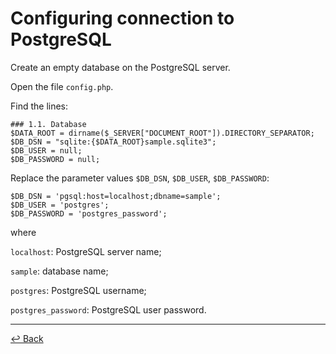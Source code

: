 # Configuring connection to PostgreSQL

Create an empty database on the PostgreSQL server.

Open the file `config.php`.

Find the lines:

```
### 1.1. Database
$DATA_ROOT = dirname($_SERVER["DOCUMENT_ROOT"]).DIRECTORY_SEPARATOR;
$DB_DSN = "sqlite:{$DATA_ROOT}sample.sqlite3";
$DB_USER = null;
$DB_PASSWORD = null;
```

Replace the parameter values `$DB_DSN`, `$DB_USER`, `$DB_PASSWORD`:

```
$DB_DSN = 'pgsql:host=localhost;dbname=sample';
$DB_USER = 'postgres';
$DB_PASSWORD = 'postgres_password';
```
where

`localhost`: PostgreSQL server name;

`sample`: database name;

`postgres`: PostgreSQL username;

`postgres_password`: PostgreSQL user password.
________________________________________________________________________________
[↩ Back](javascript:history.back();)
